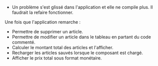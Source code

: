 - Un problème s'est glissé dans l'application et elle ne compile plus. Il faudrait la refaire fonctionner.

Une fois que l'application remarche :

- Permettre de supprimer un article.
- Permettre de modifier un article dans le tableau en partant du code commenté.
- Calculer le montant total des articles et l'afficher.
- Recharger les articles sauvés lorsque le composant est chargé.
- Afficher le prix total sous format monétaire.
